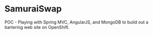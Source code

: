 SamuraiSwap
===========
POC - Playing with Spring MVC, AngularJS, and MongoDB to build out a bartering web site on OpenShift.